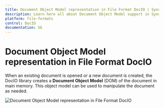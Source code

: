 ```yaml
---
title: Document Object Model representation in File Format DocIO | Syncfusion
description: Learn here all about Document Object Model support in Syncfusion Essential File Format DocIO control, its elements, and more.
platform: file-formats
control: DocIO
documentation: UG
---
```

# Document Object Model representation in File Format DocIO

When an existing document is opened or a new document is created, the DocIO library creates a **Document Object Model** (DOM) of the document in main memory. This object model can be used to manipulate the document as needed.

![Document Object Model representation in File Format DocIO](DocumentObjectModelrepresentation_images/DocumentObjectModelrepresentation_img1.png)



